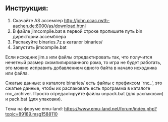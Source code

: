 ## Инструкция: 
1. Скачайте AS ассемлер http://john.ccac.rwth-aachen.de:8000/as/download.html 
2. В файле jimcompile.bat в первой строке пропишите путь bin директории ассемблера 
3. Распакуйте binaries.7z в каталог binaries/
4. Запустить jimcompile.bat

Если исходник jim.s или файлы отредактировать так, что получится нечетный размер скомпилированного рома, то игра не будет работать, это можно исправить добавлением одного байта в начало исходника или файла.

Сжатые данные: в каталоге binaries/ есть файлы с префиксом 'rnc_', это сжатые данные, чтобы их распаковать есть программа в каталоге rnc_archiver. Просто отредактируйте файлы unpack.bat (для распаковки) и pack.bat (для упаковки).

Тема на форуме emu-land: https://www.emu-land.net/forum/index.php?topic=89189.msg1588110